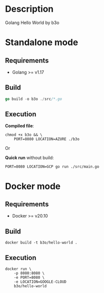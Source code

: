 # Description
Golang Hello World by b3o

# Standalone mode

## Requirements
- Golang >= v1.17

## Build
```go
go build -o b3o ./src/*.go
```

## Execution

**Compiled file**:
```shell
chmod +x b3o && \
    PORT=8080 LOCATION=AZURE ./b3o
```

Or

**Quick run** without build:
```shell
PORT=8080 LOCATION=GCP go run ./src/main.go
```

# Docker mode

## Requirements
- Docker >= v20.10
## Build

```shell
docker build -t b3o/hello-world .
```

## Execution

```shell
docker run \
    -p 8080:8080 \
    -e PORT=8080 \
    -e LOCATION=GOOGLE-CLOUD
    b3o/hello-world
```


